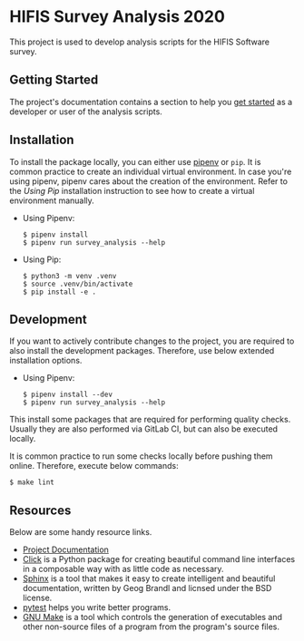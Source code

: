 # HIFIS Survey Analysis 2020

This project is used to develop analysis scripts for the HIFIS Software survey.

## Getting Started

The project's documentation contains a section to help you
[get started](TODO) as a developer or
user of the analysis scripts.

## Installation
To install the package locally, you can either use [pipenv](https://github.com/pypa/pipenv)
or `pip`. It is common practice to create an individual virtual environment.
In case you're using pipenv, pipenv cares about the creation of the environment.
Refer to the _Using Pip_ installation instruction to see how to create a 
virtual environment manually.

- Using Pipenv:
  ```console
  $ pipenv install
  $ pipenv run survey_analysis --help
  ```
- Using Pip:
  ```console
  $ python3 -m venv .venv
  $ source .venv/bin/activate
  $ pip install -e .
  ```

## Development
If you want to actively contribute changes to the project, you are required to
also install the development packages.
Therefore, use below extended installation options.
- Using Pipenv:
  ```console
  $ pipenv install --dev
  $ pipenv run survey_analysis --help
  ```

This install some packages that are required for performing quality checks.
Usually they are also performed via GitLab CI, but can also be executed locally.

It is common practice to run some checks locally before pushing them online.
Therefore, execute below commands:
```console
$ make lint
```

## Resources

Below are some handy resource links.

* [Project Documentation](TODO)
* [Click](https://click.palletsprojects.com/en/7.x) is a Python package for creating beautiful command line interfaces in a composable way with as little code as necessary.
* [Sphinx](http://www.sphinx-doc.org/en/master/) is a tool that makes it easy to create intelligent and beautiful documentation, written by Geog Brandl and licnsed under the BSD license.
* [pytest](https://docs.pytest.org/en/latest/) helps you write better programs.
* [GNU Make](https://www.gnu.org/software/make/) is a tool which controls the generation of executables and other non-source files of a program from the program's source files.


